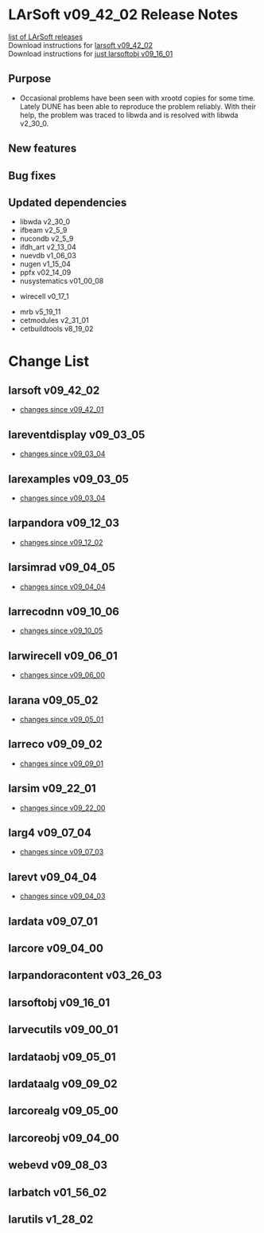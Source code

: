 # LArSoft v09_42_02 Release Notes



[list of LArSoft releases](LArSoft_release_list)  
Download instructions for [larsoft v09_42_02](http://scisoft.fnal.gov/scisoft/bundles/larsoft/v09_42_02/larsoft-v09_42_02.html)  
Download instructions for [just larsoftobj v09_16_01](http://scisoft.fnal.gov/scisoft/bundles/larsoftobj/v09_16_01/larsoftobj-v09_16_01.html)

## Purpose

-   Occasional problems have been seen with xrootd copies for some time. Lately DUNE has been able to reproduce the problem reliably. With their help, the problem was traced to libwda and is resolved with libwda v2_30_0.

## New features

## Bug fixes

## Updated dependencies

-   libwda v2_30_0
-   ifbeam v2_5_9
-   nucondb v2_5_9
-   ifdh_art v2_13_04
-   nuevdb v1_06_03
-   nugen v1_15_04
-   ppfx v02_14_09
-   nusystematics v01_00_08

<!-- -->

-   wirecell v0_17_1

<!-- -->

-   mrb v5_19_11
-   cetmodules v2_31_01
-   cetbuildtools v8_19_02

# Change List

## larsoft v09_42_02

-   [changes since v09_42_01](https://github.com/LArSoft/larsoft/compare/v09_42_01...v09_42_02)

## lareventdisplay v09_03_05

-   [changes since v09_03_04](https://github.com/LArSoft/lareventdisplay/compare/v09_03_04...v09_03_05)

## larexamples v09_03_05

-   [changes since v09_03_04](https://github.com/LArSoft/larexamples/compare/v09_03_04...v09_03_05)

## larpandora v09_12_03

-   [changes since v09_12_02](https://github.com/LArSoft/larpandora/compare/v09_12_02...v09_12_03)

## larsimrad v09_04_05

-   [changes since v09_04_04](https://github.com/LArSoft/larsimrad/compare/v09_04_04...v09_04_05)

## larrecodnn v09_10_06

-   [changes since v09_10_05](https://github.com/LArSoft/larrecodnn/compare/v09_10_05...v09_10_06)

## larwirecell v09_06_01

-   [changes since v09_06_00](https://github.com/LArSoft/larwirecell/compare/v09_06_00...v09_06_01)

## larana v09_05_02

-   [changes since v09_05_01](https://github.com/LArSoft/larana/compare/v09_05_01...v09_05_02)

## larreco v09_09_02

-   [changes since v09_09_01](https://github.com/LArSoft/larreco/compare/v09_09_01...v09_09_02)

## larsim v09_22_01

-   [changes since v09_22_00](https://github.com/LArSoft/larsim/compare/v09_22_00...v09_22_01)

## larg4 v09_07_04

-   [changes since v09_07_03](https://github.com/LArSoft/larg4/compare/v09_07_03...v09_07_04)

## larevt v09_04_04

-   [changes since v09_04_03](https://github.com/LArSoft/larevt/compare/v09_04_03...v09_04_04)

## lardata v09_07_01

## larcore v09_04_00

## larpandoracontent v03_26_03

## larsoftobj v09_16_01

## larvecutils v09_00_01

## lardataobj v09_05_01

## lardataalg v09_09_02

## larcorealg v09_05_00

## larcoreobj v09_04_00

## webevd v09_08_03

## larbatch v01_56_02

## larutils v1_28_02

